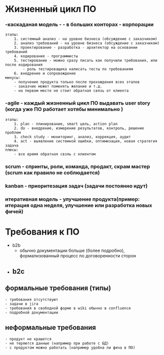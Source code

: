 # Жизненный цикл ПО #

### -каскаданая модель - - в больших конторах - корпорации ###
	этапы:
		1. системный анализ - на уровне бизнеса (обсуждение с заказчиком)
		2. анализ требований - на уровне бизнеса (обсуждение с заказчиком)
		3. проектирование - разработка - архитектор на основании требований
		4. кодирование - программисты
		5. тестирование - можно сразу писать как получили требования, или после кодирования
			- роль тестироващика написать тесты по требованиям
		6. внедрение и сопровождение
	минусы:
		- получение продукта только после прохождения всех этапов
		- заказчик может поменять желание и т.д.
		- на первом месте не стоит обратная связь от клиента

### -agile - каждый жизненный цикл ПО выдавать user story (когда уже ПО работает хотябы минимально ) ###
	этапы:
		1. plan - плинирование, smart цель, action plan
		2. do - внедрение, измерение результатов, контроль, решение проблем
		3. check study - мониторинг, анализ, коррекция, аудит
		4. act - выявление системной ошибки, оптимизация, новая стратегия задача
	плюсы:
		- все время обратная свзяь с клиентом

### scrum - спринты, роли, команда, продакт, скрам мастер (scrum как правило не соблюдается) ###
### kanban - приоритезация задач (задачи постоянно идут) ###
### итеративная модель - улучшение продукта(пример: итерация одна неделя, улучшение или разработка новых фичей) ###


# Требования к ПО #
- b2b
	- обычно документации больше (более подробно), формализованный процесс по договоренности сторон
- b2c
	-

## формальные требования (типы) ##
	- требования отсутствуют
	- задачи в jira
	- требования в свободной форме в wiki обычно в confluence
	- подробной документации
## неформальные требования ##
	- продукт не крашется
	- не теряются данные (например при работе с БД)
	- с продуктом можно работать (например удобна ли фича в ПО)